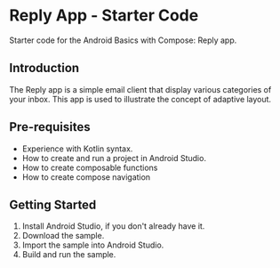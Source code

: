 Reply App - Starter Code
=================================
Starter code for the Android Basics with Compose: Reply app.

Introduction
------------
The Reply app is a simple email client that display various categories of your
inbox. This app is used to illustrate the concept of adaptive layout.

Pre-requisites
--------------

* Experience with Kotlin syntax.
* How to create and run a project in Android Studio.
* How to create composable functions
* How to create compose navigation

Getting Started
---------------

1. Install Android Studio, if you don't already have it.
2. Download the sample.
3. Import the sample into Android Studio.
4. Build and run the sample.
